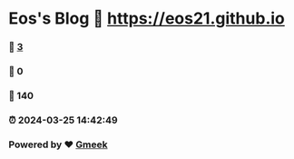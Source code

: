 # Eos's Blog :link: https://eos21.github.io 
### :page_facing_up: [3](https://eos21.github.io/tag.html) 
### :speech_balloon: 0 
### :hibiscus: 140 
### :alarm_clock: 2024-03-25 14:42:49 
### Powered by :heart: [Gmeek](https://github.com/Meekdai/Gmeek)
